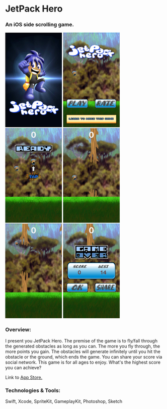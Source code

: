 # JetPack Hero

### An iOS side scrolling game.

<img src="https://github.com/dschrijn/JetPack-Hero/blob/master/JetPackHero/images/image_launch.png" width="180" height="300"> <img src="https://github.com/dschrijn/JetPack-Hero/blob/master/JetPackHero/images/jp1.PNG" width="180" height="300"> <img src="https://github.com/dschrijn/JetPack-Hero/blob/master/JetPackHero/images/jp2.PNG" width="180" height="300"> <img src="https://github.com/dschrijn/JetPack-Hero/blob/master/JetPackHero/images/jp3.jpg" width="180" height="300"> <img src="https://github.com/dschrijn/JetPack-Hero/blob/master/JetPackHero/images/jp4.PNG" width="180" height="300"> <img src="https://github.com/dschrijn/JetPack-Hero/blob/master/JetPackHero/images/jp5.PNG" width="180" height="300">


### Overview:


I present you JetPack Hero. The premise of the game is to fly/fall through the generated obstacles as long as you can. The more you fly through, the more points you gain. The obstacles will generate infinitely until you hit the obstacle or the ground, which ends the game. You can share your score via social network. This game is for all ages to enjoy. What's the highest score you can achieve?

Link to [App Store.](https://itunes.apple.com/us/app/jetpackhero-a-game-for-all-ages/id1233852917?mt=8)

### Technologies & Tools:

Swift, Xcode, SpriteKit, GameplayKit, Photoshop, Sketch